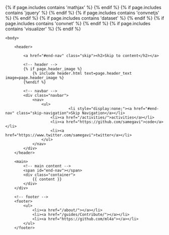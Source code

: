 <!DOCTYPE html>
<html lang="en">
	<head>
		<meta charset="utf-8">
		<title>{{ page.title }}</title>
		<link rel="stylesheet" type="text/css" href="/assets/css/main.css">
		<link rel="icon" href="/assets/images/favicon.png">	
	{% if page.includes contains 'mathjax' %}
		<script type="text/x-mathjax-config">
		MathJax.Hub.Config({
  			CommonHTML: {scale: 100},
  			jax: ["input/TeX","output/HTML-CSS"],
  			tex2jax: {inlineMath: [["$","$"],["\\(","\\)"]]}
		});
		</script>
		<script type="text/javascript" src="https://cdnjs.cloudflare.com/ajax/libs/mathjax/2.7.6/MathJax.js?config=TeX-MML-AM_CHTML">
		</script>
	{% endif %}
	{% if page.includes contains 'jquery' %}
		<script src="/demos/libraries/jquery-1.8.3.min.js"></script>
	{% endif %}
	{% if page.includes contains 'convnetjs' %}
		<script src="/demos/libraries/convnet.js" type="text/javascript"></script>
		<script src="/demos/libraries/util.js" type="text/javascript"></script>
	{% endif %}
	{% if page.includes contains 'dataset' %}
		<script src="/demos/src/dataset.js" type="text/javascript"></script>
	{% endif %}
	{% if page.includes contains 'convnet' %}
		<script src="/demos/src/convnet.js" type="text/javascript"></script>
	{% endif %}
	{% if page.includes contains 'visualizer' %}
		<script src="/demos/src/visualizer.js" type="text/javascript"></script>
	{% endif %}
		<script src="/js/access.js" type="text/javascript"></script>
	</head>

	<body>

		<header>
			
			<a href="#end-nav" class="skip"><h2>Skip to content</h2></a>
		
			<!-- header -->
			{% if page.header_image %}
				{% include header.html text=page.header_text image=page.header_image %} 
			{%endif %}
		
			<!-- navbar -->
			<div class="navbar">
				<nav>
		    		<ul>
								<li style="display:none;"><a href="#end-nav" class="skip-navigation">Skip Navigation</a></li>
			        	<li><a href="/activities/">activities</a></li>
			        	<li><a href="https://github.com/samegavi">code</a></li>
			        	<li><a href="https://www.twitter.com/samegavi">twitter</a></li>
		    		</ul>
				</nav>
			</div>
		</header>
		
		<main>
			<!-- main content -->
			<span id="end-nav"></span>
			<div class="container">
				{{ content }}
			</div>
		</div>
		
		<!-- footer -->
		<footer>
    		<ul>
        		<li><a href="/about/"></a></li>
        		<li><a href="/guides/Contribute/"></a></li>
        		<li><a href="https://github.com/ml4a"></a></li>
			</ul>
		</footer>

<!--
		<script>
		  (function(i,s,o,g,r,a,m){i['GoogleAnalyticsObject']=r;i[r]=i[r]||function(){
		  (i[r].q=i[r].q||[]).push(arguments)},i[r].l=1*new Date();a=s.createElement(o),
		  m=s.getElementsByTagName(o)[0];a.async=1;a.src=g;m.parentNode.insertBefore(a,m)
		  })(window,document,'script','https://www.google-analytics.com/analytics.js','ga');

		  ga('create', 'UA-90023713-1', 'auto');
		  ga('send', 'pageview');
		</script>
-->

</script>
	</body>
</html>